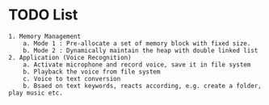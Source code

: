 # TODO List
	1. Memory Management
		a. Mode 1 : Pre-allocate a set of memory block with fixed size.  
		b. Mode 2 : Dynamically maintain the heap with double linked list
	2. Application (Voice Recognition)
		a. Activate microphone and record voice, save it in file system
		b. Playback the voice from file system
		c. Voice to text conversion
		b. Bsaed on text keywords, reacts according, e.g. create a folder, play music etc.
